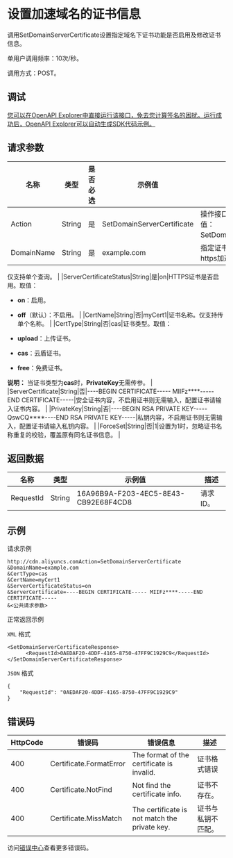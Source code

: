# 设置加速域名的证书信息

调用SetDomainServerCertificate设置指定域名下证书功能是否启用及修改证书信息。

单用户调用频率：10次/秒。

调用方式：POST。

## 调试

[您可以在OpenAPI Explorer中直接运行该接口，免去您计算签名的困扰。运行成功后，OpenAPI Explorer可以自动生成SDK代码示例。](https://api.aliyun.com/#product=Cdn&api=SetDomainServerCertificate&type=RPC&version=2018-05-10)

## 请求参数

|名称|类型|是否必选|示例值|描述|
|--|--|----|---|--|
|Action|String|是|SetDomainServerCertificate|操作接口名，系统规定参数。取值：SetDomainServerCertificate。 |
|DomainName|String|是|example.com|指定证书所属加速域名，需属于https加速类型。

 仅支持单个查询。 |
|ServerCertificateStatus|String|是|on|HTTPS证书是否启用。取值：

 -   **on**：启用。
-   **off**（默认）：不启用。 |
|CertName|String|否|myCert1|证书名称。仅支持传单个名称。 |
|CertType|String|否|cas|证书类型。取值：

 -   **upload**：上传证书。
-   **cas**：云盾证书。
-   **free**：免费证书。

 **说明：** 当证书类型为**cas**时，**PrivateKey**无需传参。 |
|ServerCertificate|String|否|----BEGIN CERTIFICATE----- MIIFz\*\*\*\*-----END CERTIFICATE-----|安全证书内容，不启用证书则无需输入，配置证书请输入证书内容。 |
|PrivateKey|String|否|----BEGIN RSA PRIVATE KEY-----QswCQ\*\*\*\*----END RSA PRIVATE KEY-----|私钥内容，不启用证书则无需输入，配置证书请输入私钥内容。 |
|ForceSet|String|否|1|设置为1时，忽略证书名称重复的校验，覆盖原有同名证书信息。 |

## 返回数据

|名称|类型|示例值|描述|
|--|--|---|--|
|RequestId|String|16A96B9A-F203-4EC5-8E43-CB92E68F4CD8|请求ID。 |

## 示例

请求示例

```
http://cdn.aliyuncs.comAction=SetDomainServerCertificate
&DomainName=example.com
&CertType=cas
&CertName=myCert1
&ServerCertificateStatus=on
&ServerCertificate=----BEGIN CERTIFICATE----- MIIFz****-----END CERTIFICATE-----
&<公共请求参数>
```

正常返回示例

`XML` 格式

```
<SetDomainServerCertificateResponse>
	  <RequestId>0AEDAF20-4DDF-4165-8750-47FF9C1929C9</RequestId>
</SetDomainServerCertificateResponse>
```

`JSON` 格式

```
{ 
    "RequestId": "0AEDAF20-4DDF-4165-8750-47FF9C1929C9" 
}
```

## 错误码

|HttpCode|错误码|错误信息|描述|
|--------|---|----|--|
|400|Certificate.FormatError|The format of the certificate is invalid.|证书格式错误|
|400|Certificate.NotFind|Not find the certificate info.|证书不存在。|
|400|Certificate.MissMatch|The certificate is not match the private key.|证书与私钥不匹配。|

访问[错误中心](https://error-center.alibabacloud.com/status/product/Cdn)查看更多错误码。

